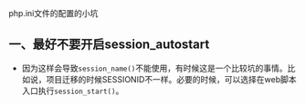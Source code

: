 php.ini文件的配置的小坑

## 一、最好不要开启session_autostart
* 因为这样会导致`session_name()`不能使用，有时候这是一个比较坑的事情。比如说，项目迁移的时候SESSIONID不一样。必要的时候，可以选择在web脚本入口执行`session_start()`。
